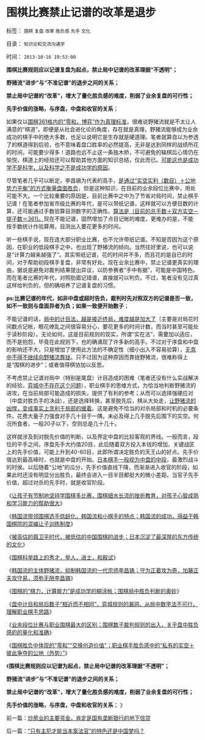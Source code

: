 # 围棋比赛禁止记谱的改革是退步

标签： `围棋` `复盘` `改革` `胜负感` `先手` `文化` 

目录： `知识论和交流沟通学`

时间： `2013-10-16 19:53:00`

**围棋比赛规则应以记谱复盘为起点，禁止局中记谱的改革理据“不透明”；**

**野猪流“进步”与“不准记谱”的退步之间的关系；**

**禁止局中记谱的“改革”，增大了量化胜负感的难度，削弱了业余复盘的可行性；**

**先手价值的涨略，与序盘，中盘和收官的关系**；

如果仅以[围棋361格内的“零和，博弈”作为真理标准](../../../2013/10/15/下围棋归根到底是求道，围棋胜负感，零和，交换创造价值.md)，很难说野猪流就是不太让人满意的“棋道”。即便是从社会进化论的角度，存在就是真理，野猪流能够成为业余成功的棋手中的绝大多数，也足以说明它是生存就是硬道理。笔者就算自以为参透了的棋道得到后验，也不意味着盘口胜率的必然提高，无非是达到同样的战绩所花的时间，可能要少得多！道路也远不止这一条独木桥，不可避免的输棋后心情仍在愉悦，棋道上的经验还可以帮助其他方面的知识总结，仅此而已。[可能这也是成功学不是科学，以及科学之不是成功学的原因](../../../2013/9/11/让人昏昏欲睡的“学问”，以及更提神的成功学.md)。

尽管笔者几乎可以断定，李昌镐为代表的高手，[是通过“实空实利（数目）＋公地势力平衡”的方式衡量盘面胜负](../../../2013/10/14/业余段位比赛与职业围棋最大的区别，职业棋手胜负感的优势.md)，但是这种知识，在目前的业余段位比赛中，用处可能不大。一个比较重要的原因是，目前比赛中之中为了节省对局时间，禁止棋手记谱！在笔者参加省市级比赛的年代，是可以带纸记谱，这样就可以方便目数的计算，还可能通过手数验算目测数字的正确性。[算法是（目前的总手数＋双方实空－提子数＝361)。](../../../2013/10/13/从围棋胜负规则的出入，理解弈城的漏洞和职业棋手的思路.md)现在不能记谱，固然增加了点目记帐的难度，更难办的是，不能按手数统计作验算用，目测出入要花更多的时间。

听一些棋手说，现在连大部分职业比赛，也不允许带纸记谱。不知是否因为这个原因，在职业的低段棋手之中，也出现了野猪流的倾向。当然往好里说，也可以说是“计算力越来越强了”。其实带纸记谱，花的时间并不多，而且花的是自已的时间，对于帮助初段棋手复盘，非常有好处。现在业余比赛中，禁止记谱更真实的理由，据说是避免对裁判结果提出异议，以防参赛者“手中有据”，可能是中国特色。而在笔者比赛的年代，对照肋面记错谱，直接就可以判负。不过，笔者没有见过真这样给判负的，但的确培养了记谱复盘的习惯。

**ps:比赛记谱的年代，如非中盘或超时告负，裁判时先对照双方的记谱是否一致，如不一致则与盘面异者为负；如果一致便开始数子**；

不能记谱的话，[局中的计目法，越是接近终局，难度越是加大了](../../../2013/10/12/围棋计算能力的神话，局中胜负判断的奥妙.md)（主要是对局花时间数点记帐，眼花缭乱之间很容易分心，要花更多的时间计数，而当时甚至可能处于读秒阶段）。无论如何，这是目前规则的现实，所谓“实在法”，需要加以适应，而不是抱怨，毕竟在此规则下，也的确涌现了许多新的高手。不过对于序盘和中盘的影响还不大，只是增加了使用此方法的不确定性（细小出入不容易验算），[无意中不得不继续向野猪流靠拢](../../../2013/10/11/韩国首倡野猪流，李昌镐及围棋无心的求道.md)。只不过因为这种原因而靠拢野猪流，很难称得上是“围棋的进步”；或者值得棋协加以反思。

不考虑禁止记谱对局中（特别是尾盘）计目造成的困难（笔者还没有什么实战解决的经验，[弈城中不存在这个问题](../../../2013/10/6/职业冲段难，难过攻博士，兼谈弈城.md)），职业棋手的思维方式，为恰当地判断野猪流的进攻，在当前局部可能造成的损失，提供了有利的参考；从而可以选择强硬应对（中盘对胜负手的决战），还是选择转换，甚至脱先后，棋从大处走，[让野猪流的凶悍，变成事实上贪利于局部的缓着](../../../2013/10/8/韩国流带领围棋选手低龄化,得益于韩国棋院的混编让子训练制度.md)。这是避免不恰当的对杀局部和时机的必要条件。花费大量子力强食对手几十目于一隅，未必及得上几手脱先后围下的实空。何况所食者，一般20子以下，空则总是几十几十。

这样就涉及到对脱先价值的判断，以及界定中盘的比较客观的界线。一般而言，段位的平手之间，序盘先手大约值20目，此后随着双方投入本钱的增加，关键战区上的先手价值，可能上升到40-60目，此即所谓决定胜负的天王山的好点。先手价值达到最高峰时，也就是中盘的开始。[日本棋手一般视为中盘的中段](../../../2013/10/9/被高估的聂卫平时代，中国围棋被低估的进步.md)，最激烈战斗的时侯。以后随着“公地”的瓜分，先手价值直线下降，而渐渐进入收官的阶段，如果此时还没有明显分出胜负，最终会进入一目半目都挺大的微小差距。当官子先手价值，超过对杀的先手时，就是收官阶段。

《[让孩子有节制地坚持学围棋多比赛，围棋细水长流的挫折教育，对孩子心智成熟和学习能力的帮助很大](../../../2013/10/7/学围棋细水长流的挫折教育，提高孩子心智的成熟和学习能力.md)》

《[韩国流带领围棋选手低龄化，韩国流和小棋手的特点；韩国流的成功，得益于韩国棋院的混编让子训练制度](../../../2013/10/8/韩国流带领围棋选手低龄化,得益于韩国棋院的混编让子训练制度.md)》

《[被高估的聂卫平时代，被低估的中国围棋的进步；日本沉淀了最深厚的东方传统的文化](../../../2013/10/9/被高估的聂卫平时代，中国围棋被低估的进步.md)》

《[围棋科举路上的秀才，举人，进士，和殿试](../../../2013/10/10/围棋科举的秀才，举人，进士，和殿试.md)》

《[韩国流的主体野猪流，抑制韩国流的一代宗师李昌镐；守为正着攻为奇，加藤正夫攻守易，须弥无隙李昌镐](../../../2013/10/11/韩国首倡野猪流，李昌镐及围棋无心的求道.md)》

《[围棋的“棋力，计算能力”是成功学的糊涂帐；围棋局中胜负判断的奥妙](../../../2013/10/12/围棋计算能力的神话，局中胜负判断的奥妙.md)》

《[盘中计目和局后数子“相近而不相同”，弈城规则的漏洞，从局中数字法不可行，理解职业棋手思路](../../../2013/10/13/从围棋胜负规则的出入，理解弈城的漏洞和职业棋手的思路.md)》

《[业余段位比赛与职业围棋最大的区别；围棋数子裁判规则的出入，关乎盘中胜负感的的量化和准确](../../../2013/10/14/业余段位比赛与职业围棋最大的区别，职业棋手胜负感的优势.md)》

《[围棋胜负中体现的“零和”“交换创造价值”；职业棋手胜负感中的“私有的实空＋彼此争夺的公地（外势）”](../../../2013/10/15/下围棋归根到底是求道，围棋胜负感，零和，交换创造价值.md)》

《**围棋比赛规则应以记谱为起点，禁止局中记谱的改革理据“不透明”；**

**野猪流“进步”与“不准记谱”的退步之间的关系；**

**禁止局中记谱的“改革”，增大了量化胜负感的难度，削弱了业余复盘的可行性；**

**先手价值的涨略，与序盘，中盘和收官的关系**； 》



前一篇：[炒房业的主要资金，肯定是国有垄断银行的地下信贷](../../../2013/10/15/炒房业的主要资金，肯定是国有垄断银行的地下信贷.md)

后一篇：[“只有主犯才能当本案法官”的特色还是中国梦吗？](../../../2013/10/16/“只有主犯才能当本案法官”的特色还是中国梦吗？.md)